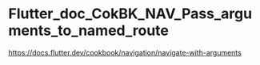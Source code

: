 # Flutter_doc_CokBK_NAV_Pass_arguments_to_named_route
 https://docs.flutter.dev/cookbook/navigation/navigate-with-arguments
